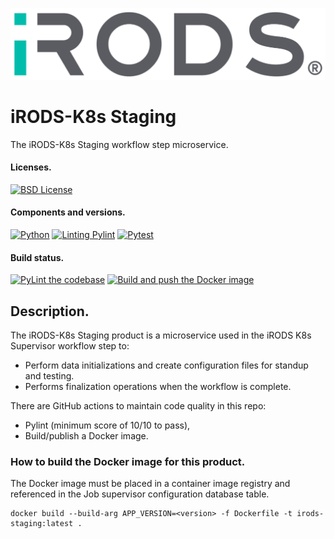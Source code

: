 <!--
BSD 3-Clause All rights reserved.

SPDX-License-Identifier: BSD 3-Clause
-->

[![iRODS](iRODS-Logo.png)](https://irods.org)

# iRODS-K8s Staging
The iRODS-K8s Staging workflow step microservice.

#### Licenses.
[![BSD License](https://img.shields.io/badge/License-BSD-orange.svg)](https://github.com/irods-contrib/iRODS-K8s-Staging/blob/main/LICENSE)

#### Components and versions.
[![Python](https://img.shields.io/badge/Python-3.12.2-orange)](https://github.com/python/cpython)
[![Linting Pylint](https://img.shields.io/badge/Pylint-%203.1.0-yellow)](https://github.com/PyCQA/pylint)
[![Pytest](https://img.shields.io/badge/Pytest-%208.1.1-blue)](https://github.com/pytest-dev/pytest)

#### Build status.
[![PyLint the codebase](https://github.com/irods-contrib/iRODS-K8s-Staging/actions/workflows/pylint.yml/badge.svg)](https://github.com/irods-contrib/iRODS-K8s-Staging/actions/workflows/pylint.yml)
[![Build and push the Docker image](https://github.com/irods-contrib/iRODS-K8s-Staging/actions/workflows/image-push.yml/badge.svg)](https://github.com/irods-contrib/iRODS-K8s-Staging/actions/workflows/image-push.yml)

## Description.
The iRODS-K8s Staging product is a microservice used in the iRODS K8s Supervisor workflow step to:
 - Perform data initializations and create configuration files for standup and testing.
 - Performs finalization operations when the workflow is complete.

There are GitHub actions to maintain code quality in this repo:
 - Pylint (minimum score of 10/10 to pass),
 - Build/publish a Docker image.

### How to build the Docker image for this product.

The Docker image must be placed in a container image registry and referenced in the Job supervisor configuration database table.

```shell
docker build --build-arg APP_VERSION=<version> -f Dockerfile -t irods-staging:latest . 
```
